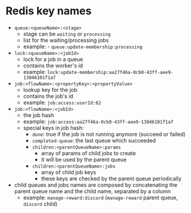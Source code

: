 # Redis key names

- `queue:<queueName>:<stage>`
  - stage can be `waiting` or `processing`
  - list for the waiting/processing jobs
  - example: - `queue:update-membership:processing`
- `lock:<queueName>:<jobId>`
  - lock for a job in a queue
  - contains the worker's id
  - example: `lock:update-membership:aa27f46a-0cb0-43ff-aee9-13046101f1a7`
- `job:<flowName>:<propertyKey>:<propertyValue>`
  - lookup key for the job
  - contains the job's id
  - example: `job:access:userId:62`
- `job:<flowName>:<jobId>`
  - the job hash
  - example: `job:access:aa27f46a-0cb0-43ff-aee9-13046101f1a7`
  - special keys in job hash:
    - `done`: true if the job is not running anymore (succeed or failed)
    - `completed-queue`: the last queue which succeeded
    - `children:<parentQueueName>:params`
      - array of params of child jobs to create
      - it will be used by the parent queue
    - `children:<parentQueueName>:jobs`
      - array of child job keys
      - these keys are checked by the parent queue periodically
- child queues and jobs names are composed by concatenating the parent queue name and the child name, separated by a column
  - example: `manage-reward:discord` (`manage-reward` parent queue, `discord` child)

